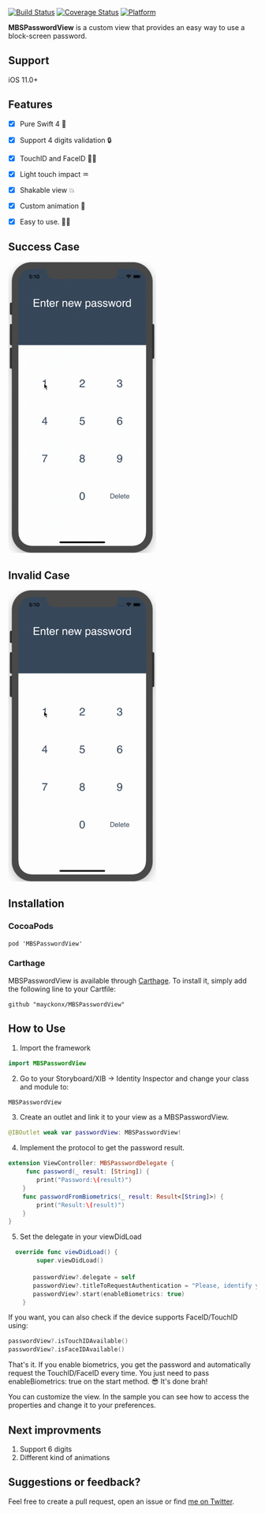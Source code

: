 
[![Build Status](https://travis-ci.org/mayckonx/MBSPasswordView.svg?branch=master)](https://travis-ci.org/mayckonx/MBSPasswordView) [![Coverage Status](https://coveralls.io/repos/github/mayckonx/MBSPasswordView/badge.svg?branch=master)](https://coveralls.io/github/mayckonx/MBSPasswordView?branch=master) [![Platform](https://img.shields.io/cocoapods/p/MBSPasswordView.svg?style=flat)](http://cocoapods.org/pods/MBSPasswordView)

**MBSPasswordView** is a custom view that provides an easy way to use a block-screen password.

## Support
iOS 11.0+

## Features
- [X] Pure Swift 4 🔨
- [X] Support 4 digits validation 🔒
- [X] TouchID and FaceID 🤳🏻
- [X] Light touch impact ♒︎
- [X] Shakable view 💥
- [X] Custom animation 💫
- [X] Easy to use. 🤟🏻


## Success Case
<img src="success.gif" width="300">

## Invalid Case
<img src="invalid.gif" width="300">

## Installation

### CocoaPods
```
pod 'MBSPasswordView'
```

### Carthage

MBSPasswordView is available through [Carthage](https://github.com/Carthage/Carthage). To install
it, simply add the following line to your Cartfile:
```
github "mayckonx/MBSPasswordView"
```

## How to Use
1. Import the framework
```swift
import MBSPasswordView
```

2. Go to your Storyboard/XIB -> Identity Inspector and change your class and module to:
```swift
MBSPasswordView
```

3. Create an outlet and link it to your view as a MBSPasswordView.
```swift
@IBOutlet weak var passwordView: MBSPasswordView!
```

4. Implement the protocol to get the password result.
```swift
extension ViewController: MBSPasswordDelegate {
     func password(_ result: [String]) {
        print("Password:\(result)")
    }
    func passwordFromBiometrics(_ result: Result<[String]>) {
        print("Result:\(result)")
    }
}
```

5. Set the delegate in your viewDidLoad
```swift
  override func viewDidLoad() {
        super.viewDidLoad()
        
       passwordView?.delegate = self
       passwordView?.titleToRequestAuthentication = "Please, identify your self!"
       passwordView?.start(enableBiometrics: true)
    }
```

If you want, you can also check if the device supports FaceID/TouchID using:
```swift
passwordView?.isTouchIDAvailable()
passwordView?.isFaceIDAvailable()
```

That's it. If you enable biometrics, you get the password and automatically request the TouchID/FaceID every time. You just need to pass enableBiometrics: true on the start method.
😎
It's done brah! 

You can customize the view. In the sample you can see how to access the properties and change it to your preferences. 

## Next improvments
1. Support 6 digits
2. Different kind of animations

## Suggestions or feedback?

Feel free to create a pull request, open an issue or find [me on Twitter](https://twitter.com/mayckonx).

